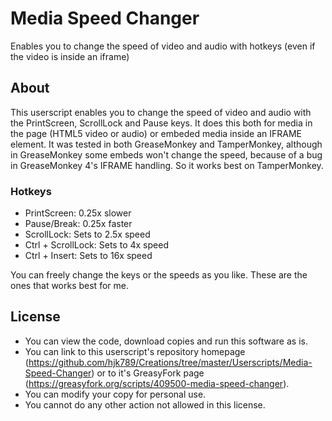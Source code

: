 # Media Speed Changer

Enables you to change the speed of video and audio with hotkeys (even if the video is inside an iframe)

## About

This userscript enables you to change the speed of video and audio with the PrintScreen, ScrollLock and Pause keys. It does this both for media in the page (HTML5 video or audio) or embeded media inside an IFRAME element. It was tested in both GreaseMonkey and TamperMonkey, although in GreaseMonkey some embeds won't change the speed, because of a bug in GreaseMonkey 4's IFRAME handling. So it works best on TamperMonkey.

### Hotkeys

- PrintScreen: 0.25x slower
- Pause/Break: 0.25x faster
- ScrollLock: Sets to 2.5x speed
- Ctrl + ScrollLock: Sets to 4x speed
- Ctrl + Insert: Sets to 16x speed

You can freely change the keys or the speeds as you like. These are the ones that works best for me.

## License

- You can view the code, download copies and run this software as is.
- You can link to this userscript's repository homepage (https://github.com/hjk789/Creations/tree/master/Userscripts/Media-Speed-Changer) or to it's GreasyFork page (https://greasyfork.org/scripts/409500-media-speed-changer). 
- You can modify your copy for personal use.
- You cannot do any other action not allowed in this license.  
